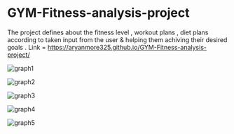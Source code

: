  # GYM-Fitness-analysis-project
The project defines about the fitness level , workout plans , diet plans according to taken input from the user &amp; helping them achiving their desired goals .
Link = https://aryanmore325.github.io/GYM-Fitness-analysis-project/

![graph1](https://github.com/aryanmore325/GYM-Fitness-analysis-project/assets/73631804/0026c13a-79f5-4cff-9d97-97298b1081ac)

![graph2](https://github.com/aryanmore325/GYM-Fitness-analysis-project/assets/73631804/857f8756-0564-4135-91dc-3d8fb95ed422)

![graph3](https://github.com/aryanmore325/GYM-Fitness-analysis-project/assets/73631804/f8c1c34e-3b5f-46f7-9f13-5d92e2f591a5)

![graph4](https://github.com/aryanmore325/GYM-Fitness-analysis-project/assets/73631804/c9085611-4dd6-45a3-b016-f02b854c2d87)

![graph5](https://github.com/aryanmore325/GYM-Fitness-analysis-project/assets/73631804/9116362b-e56a-4707-a53e-8cbb245855a5)
